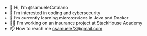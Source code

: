 - 👋 Hi, I’m @samueleCatalano
- 👀 I’m interested in coding and cybersecurity
- 🌱 I’m currently learning microservices in Java and Docker
- 👨‍💻 I'm working on an insurance project at StackHouse Academy
- 📫 How to reach me csamuele73@gmail.com

<!---
samueleCatalano/samueleCatalano is a ✨ special ✨ repository because its `README.md` (this file) appears on your GitHub profile.
You can click the Preview link to take a look at your changes.
--->
